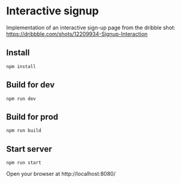 # Interactive signup
Implementation of an interactive sign-up page from the dribble shot: https://dribbble.com/shots/12209934-Signup-Interaction

## Install
`npm install`

## Build for dev
`npm run dev`

## Build for prod
`npm run build`

## Start server
`npm run start`

Open your browser at http://localhost:8080/
